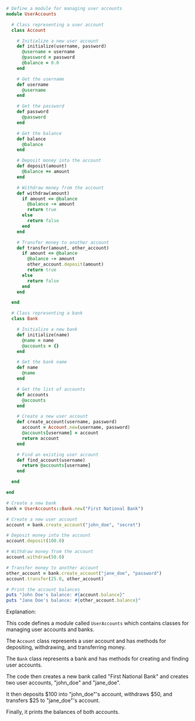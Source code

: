 ```ruby
# Define a module for managing user accounts
module UserAccounts

  # Class representing a user account
  class Account

    # Initialize a new user account
    def initialize(username, password)
      @username = username
      @password = password
      @balance = 0.0
    end

    # Get the username
    def username
      @username
    end

    # Get the password
    def password
      @password
    end

    # Get the balance
    def balance
      @balance
    end

    # Deposit money into the account
    def deposit(amount)
      @balance += amount
    end

    # Withdraw money from the account
    def withdraw(amount)
      if amount <= @balance
        @balance -= amount
        return true
      else
        return false
      end
    end

    # Transfer money to another account
    def transfer(amount, other_account)
      if amount <= @balance
        @balance -= amount
        other_account.deposit(amount)
        return true
      else
        return false
      end
    end

  end

  # Class representing a bank
  class Bank

    # Initialize a new bank
    def initialize(name)
      @name = name
      @accounts = {}
    end

    # Get the bank name
    def name
      @name
    end

    # Get the list of accounts
    def accounts
      @accounts
    end

    # Create a new user account
    def create_account(username, password)
      account = Account.new(username, password)
      @accounts[username] = account
      return account
    end

    # Find an existing user account
    def find_account(username)
      return @accounts[username]
    end

  end

end

# Create a new bank
bank = UserAccounts::Bank.new("First National Bank")

# Create a new user account
account = bank.create_account("john_doe", "secret")

# Deposit money into the account
account.deposit(100.0)

# Withdraw money from the account
account.withdraw(50.0)

# Transfer money to another account
other_account = bank.create_account("jane_doe", "password")
account.transfer(25.0, other_account)

# Print the account balances
puts "John Doe's balance: #{account.balance}"
puts "Jane Doe's balance: #{other_account.balance}"
```

Explanation:

This code defines a module called `UserAccounts` which contains classes for managing user accounts and banks.

The `Account` class represents a user account and has methods for depositing, withdrawing, and transferring money.

The `Bank` class represents a bank and has methods for creating and finding user accounts.

The code then creates a new bank called "First National Bank" and creates two user accounts, "john_doe" and "jane_doe".

It then deposits $100 into "john_doe"'s account, withdraws $50, and transfers $25 to "jane_doe"'s account.

Finally, it prints the balances of both accounts.